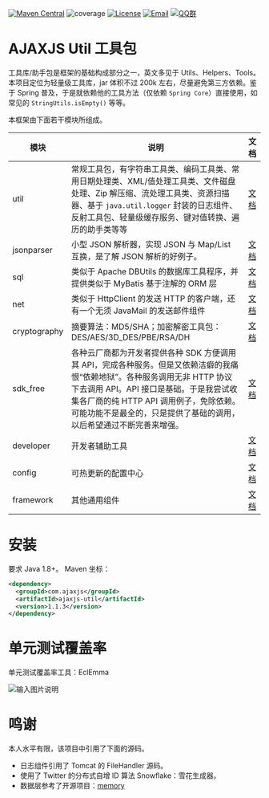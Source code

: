 
[![Maven Central](https://img.shields.io/badge/maven--central-1.0.9-brightgreen.svg?longCache=true&style=plastic)](https://search.maven.org/artifact/com.ajaxjs/ajaxjs-util/1.0.9/jar)
![coverage](https://img.shields.io/badge/coverage-80%25-yellowgreen.svg?maxAge=2592000)
[![License](https://img.shields.io/badge/license-Apache--2.0-green.svg?longCache=true&style=flat)](http://www.apache.org/licenses/LICENSE-2.0.txt)
[![Email](https://img.shields.io/badge/Contact--me-Email-orange.svg)](mailto:frank@ajaxjs.com)
[![QQ群](https://framework.ajaxjs.com/static/qq.svg)](https://shang.qq.com/wpa/qunwpa?idkey=3877893a4ed3a5f0be01e809e7ac120e346102bd550deb6692239bb42de38e22) 


# AJAXJS Util 工具包
工具库/助手包是框架的基础构成部分之一，英文多见于 Utils、Helpers、Tools。本项目定位为轻量级工具库，jar 体积不过 200k 左右，尽量避免第三方依赖。鉴于 Spring 普及，于是就依赖他的工具方法（仅依赖 `Spring Core`）直接使用，如常见的 `StringUtils.isEmpty()` 等等。

本框架由下面若干模块所组成。

|模块|说明|文档|
|---|---|---|
|util|常规工具包，有字符串工具类、编码工具类、常用日期处理类、XML/值处理工具类、文件磁盘处理、Zip 解压缩、流处理工具类、资源扫描器、基于 `java.util.logger` 封装的日志组件、反射工具包、轻量级缓存服务、键对值转换、遍历的助手类等等|[文档](https://gitee.com/sp42_admin/aj-utils/wikis/%E7%AE%80%E4%BB%8B?sort_id=4385328)|
|jsonparser|小型 JSON 解析器，实现 JSON 与 Map/List 互换，是了解 JSON 解析的好例子。|[文档](https://gitee.com/sp42_admin/aj-utils/wikis/JSON%20%E5%BA%8F%E5%88%97%E5%8C%96%E4%B8%8E%E5%8F%8D%E5%BA%8F%E5%88%97%E5%8C%96?sort_id=4385397)|
|sql|类似于 Apache DBUtils 的数据库工具程序，并提供类似于 MyBatis 基于注解的 ORM 层|[文档](https://gitee.com/sp42_admin/aj-utils/wikis/%E7%AE%80%E4%BB%8B?sort_id=4385406)|
|net|类似于 HttpClient 的发送 HTTP 的客户端，还有一个无须 JavaMail 的发送邮件组件|[文档](https://gitee.com/sp42_admin/aj-utils/wikis/HTTP%20%E8%AF%B7%E6%B1%82%E5%8F%91%E9%80%81%E7%BB%84%E4%BB%B6?sort_id=4385413)|
|cryptography|摘要算法：MD5/SHA；加密解密工具包： DES/AES/3D_DES/PBE/RSA/DH |[文档](https://gitee.com/sp42_admin/aj-utils/wikis/%E5%AF%B9%E7%A7%B0%E5%8A%A0%E5%AF%86?sort_id=4385415)|
|sdk_free|各种云厂商都为开发者提供各种 SDK 方便调用其 API，完成各种服务。但是又依赖洁癖的我痛恨“依赖地狱”。各种服务调用无非 HTTP 协议下去调用 API。API 接口是基础。于是我尝试收集各厂商的纯 HTTP API 调用例子，免除依赖。可能功能不是最全的，只是提供了基础的调用，以后希望通过不断完善来增强。|[文档](https://gitee.com/sp42_admin/aj-utils/wikis/%E7%AE%80%E4%BB%8B?sort_id=4385414)|
|developer|开发者辅助工具|[文档](https://gitee.com/sp42_admin/aj-utils/wikis/%E5%BC%80%E5%8F%91%E8%80%85%E8%BE%85%E5%8A%A9%E5%B7%A5%E5%85%B7?sort_id=4390526)|
|config|可热更新的配置中心|[文档](https://gitee.com/sp42_admin/aj-utils/wikis/%E5%8F%AF%E7%83%AD%E6%9B%B4%E6%96%B0%E7%9A%84%E9%85%8D%E7%BD%AE%E4%B8%AD%E5%BF%83?sort_id=4390527)|
|framework|其他通用组件|[文档](https://gitee.com/sp42_admin/aj-utils/wikis/%E5%85%B6%E4%BB%96%E9%80%9A%E7%94%A8%E7%BB%84%E4%BB%B6?sort_id=4390528)|

# 安装
要求 Java 1.8+。 Maven 坐标：

```xml
<dependency>
  <groupId>com.ajaxjs</groupId>
  <artifactId>ajaxjs-util</artifactId>
  <version>1.1.3</version>
</dependency>
```

# 单元测试覆盖率
单元测试覆盖率工具：EclEmma

![输入图片说明](https://static.oschina.net/uploads/img/201802/20113259_XALo.jpg "在这里输入图片标题")


# 鸣谢
本人水平有限，该项目中引用了下面的源码。
- 日志组件引用了 Tomcat 的 FileHandler 源码。
- 使用了 Twitter 的分布式自增 ID 算法 Snowflake：雪花生成器。
- 数据层参考了开源项目：[memory](https://gitee.com/bitprince/memory)


